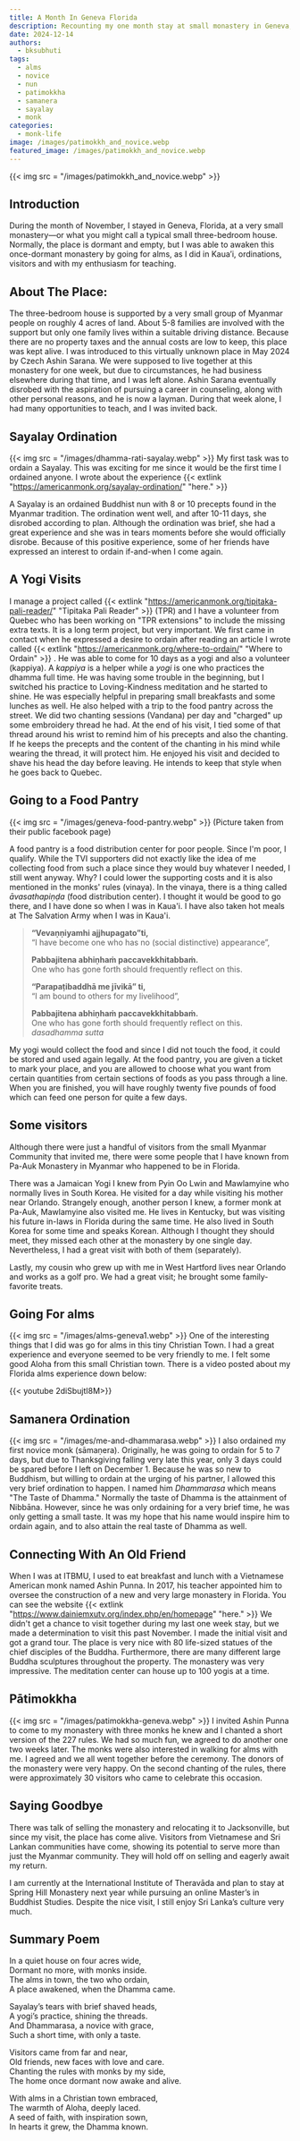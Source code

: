 ```yaml
---
title: A Month In Geneva Florida
description: Recounting my one month stay at small monastery in Geneva, Florida.
date: 2024-12-14
authors:
  - bksubhuti
tags:
  - alms
  - novice
  - nun
  - patimokkha
  - samanera
  - sayalay
  - monk
categories:
  - monk-life
image: /images/patimokkh_and_novice.webp
featured_image: /images/patimokkh_and_novice.webp
---
```


{{< img src = "/images/patimokkh_and_novice.webp" >}}

## Introduction
During the month of November, I stayed in Geneva, Florida, at a very small monastery—or what you might call a typical small three-bedroom house. Normally, the place is dormant and empty, but I was able to awaken this once-dormant monastery by going for alms, as I did in Kaua’i, ordinations, visitors and with my enthusiasm for teaching.

## About The Place:
The three-bedroom house is supported by a very small group of Myanmar people on roughly 4 acres of land.  About 5-8 families are involved with the support but only one family lives within a suitable driving distance.  Because there are no property taxes and the annual costs are low to keep, this place was kept alive. I was introduced to this virtually unknown place in May 2024 by Czech Ashin Sarana. We were supposed to live together at this monastery for one week, but due to circumstances, he had business elsewhere during that time, and I was left alone. Ashin Sarana eventually disrobed with the aspiration of pursuing a career in counseling, along with other personal reasons, and he is now a layman. During that week alone, I had many opportunities to teach, and I was invited back.

## Sayalay Ordination
{{< img src = "/images/dhamma-rati-sayalay.webp" >}}
My first task was to ordain a Sayalay.  This was exciting for me since it would be the first time I ordained anyone.  I wrote about the experience {{< extlink "https://americanmonk.org/sayalay-ordination/" "here." >}}    

A Sayalay is an ordained Buddhist nun with 8 or 10 precepts found in the Myanmar tradition.  The ordination went well, and after 10-11 days, she disrobed according to plan.  Although the ordination was brief, she had a great experience and she was in tears moments before she would officially disrobe.  Because of this positive experience, some of her friends have expressed an interest to ordain if-and-when I come again.

## A Yogi Visits
I manage a project called {{< extlink "https://americanmonk.org/tipitaka-pali-reader/" "Tipitaka Pali Reader" >}} (TPR) and I have a volunteer from Quebec who has been working on "TPR extensions" to include the missing extra texts.  It is a long term project, but very important.  We first came in contact when he expressed a desire to ordain after reading an article I wrote called {{< extlink "https://americanmonk.org/where-to-ordain/" "Where to Ordain" >}} .  He was able to come for 10 days as a yogi and also a volunteer (kappiya).  A *kappiya* is a helper while a *yogi* is one who practices the dhamma full time.  He was having some trouble in the beginning, but I switched his practice to Loving-Kindness meditation and he started to shine.  He was especially helpful in preparing small breakfasts and some lunches as well.  He also helped with a trip to the food pantry across the street.  We did two chanting sessions (Vandana) per day and "charged" up some embroidery thread he had. At the end of his visit, I tied some of that thread around his wrist to remind him of his precepts and also the chanting.  If he keeps the precepts and the content of the chanting in his mind while wearing the thread, it will protect him. He enjoyed his visit and decided to shave his head the day before leaving.  He intends to keep that style when he goes back to Quebec. 

## Going to a Food Pantry
{{< img src = "/images/geneva-food-pantry.webp" >}}
(Picture taken from their public facebook page)

A food pantry is a food distribution center for poor people.  Since I'm poor, I qualify.  While the TVI supporters did not exactly like the idea of me collecting food from such a place since they would buy whatever I needed, I still went anyway.  Why? I could lower the supporting costs and it is also mentioned in the monks' rules (vinaya). In the vinaya, there is a thing called *āvasathapiṇḍa* (food distribution center).  I thought it would be good to go there, and I have done so when I was in Kaua'i.  I have also taken hot meals at The Salvation Army when I was in Kaua'i.  

> **“Vevaṇṇiyamhi ajjhupagato”ti,**  
> “I have become one who has no (social distinctive) appearance”, 
> 
> **Pabbajitena abhiṇhaṁ paccavekkhitabbaṁ.**   
> One who has gone forth should frequently reflect on this. 
> 
> **“Parapaṭibaddhā me jīvikā” ti,**  
> “I am bound to others for my livelihood”, 
> 
> **Pabbajitena abhiṇhaṁ paccavekkhitabbaṁ.**  
> One who has gone forth should frequently reflect on this.  
> *dasadhamma sutta*

My yogi would collect the food and since I did not touch the food, it could be stored and used again legally.  At the food pantry, you are given a ticket to mark your place, and you are allowed to choose what you want from certain quantities from certain sections of foods as you pass through a line.  When you are finished, you will have roughly twenty five pounds of food which can feed one person for quite a few days.

## Some visitors
Although there were just a handful of visitors from the small Myanmar Community that invited me, there were some people that I have known from Pa-Auk Monastery in Myanmar who happened to be in Florida.

There was a Jamaican Yogi I knew from Pyin Oo Lwin and Mawlamyine who normally lives in South Korea.  He visited for a day while visiting his mother near Orlando.  Strangely enough, another person I knew, a former monk at Pa-Auk, Mawlamyine also visited me.  He lives in Kentucky, but was visiting his future in-laws in Florida during the same time.  He also lived in South Korea for some time and speaks Korean.  Although I thought they should meet, they missed each other at the monastery by one single day.  Nevertheless, I had a great visit with both of them (separately).  

Lastly, my cousin who grew up with me in West Hartford lives near Orlando and works as a golf pro. We had a great visit; he brought some family-favorite treats.

## Going For alms
{{< img src = "/images/alms-geneva1.webp" >}}
One of the interesting things that I did was go for alms in this tiny Christian Town.  I had a great experience and everyone seemed to be very friendly to me.  I felt some good Aloha from this small Christian town.  There is a video posted about my Florida alms experience down below:

{{< youtube 2diSbujtI8M>}}


## Samanera Ordination
{{< img src = "/images/me-and-dhammarasa.webp" >}}
I also ordained my first novice monk (sāmaṇera).  Originally, he was going to ordain for 5 to 7 days, but due to Thanksgiving falling very late this year, only 3 days could be spared before I left on December 1.  Because he was so new to Buddhism, but willing to ordain at the urging of his partner, I allowed this very brief ordination to happen.  I named him *Dhammarasa* which means "The Taste of Dhamma."  Normally the taste of Dhamma is the attainment of Nibbāna.  However, since he was only ordaining for a very brief time, he was only getting a small taste.  It was my hope that his name would inspire him to ordain again, and to also attain the real taste of Dhamma as well.  

## Connecting With An Old Friend
When I was at ITBMU, I used to eat breakfast and lunch with a Vietnamese American monk named Ashin Punna.  In 2017, his teacher appointed him to oversee the construction of a new and very large monastery in Florida.  You can see the website {{< extlink "https://www.dainiemxutv.org/index.php/en/homepage" "here." >}}  We didn't get a chance to visit together during my last one week stay, but we made a determination to visit this past November.  I made the initial visit and got a grand tour.  The place is very nice with 80 life-sized statues of the chief disciples of the Buddha.  Furthermore, there are many different large Buddha sculptures throughout the property.  The monastery was very impressive.  The meditation center can house up to 100 yogis at a time.   

## Pātimokkha
{{< img src = "/images/patimokkha-geneva.webp" >}}
I invited Ashin Punna to come to my monastery with three monks he knew and I chanted a short version of the 227 rules.  We had so much fun, we agreed to do another one two weeks later.  The monks were also interested in walking for alms with me.  I agreed and we all went together before the ceremony.  The donors of the monastery were very happy.  On the second chanting of the rules, there were approximately 30 visitors who came to celebrate this occasion. 

## Saying Goodbye
There was talk of selling the monastery and relocating it to Jacksonville, but since my visit, the place has come alive. Visitors from Vietnamese and Sri Lankan communities have come, showing its potential to serve more than just the Myanmar community. They will hold off on selling and eagerly await my return.

I am currently at the International Institute of Theravāda and plan to stay at Spring Hill Monastery next year while pursuing an online Master’s in Buddhist Studies. Despite the nice visit, I still enjoy Sri Lanka’s culture very much.

## Summary Poem
In a quiet house on four acres wide,  
Dormant no more, with monks inside.  
The alms in town, the two who ordain,  
A place awakened, when the Dhamma came.  

Sayalay’s tears with brief shaved heads,  
A yogi’s practice, shining the threads.  
And Dhammarasa, a novice with grace,  
Such a short time, with only a taste.  

Visitors came from far and near,  
Old friends, new faces with love and care.  
Chanting the rules with monks by my side,  
The home once dormant now awake and alive.  

With alms in a Christian town embraced,  
The warmth of Aloha, deeply laced.  
A seed of faith, with inspiration sown,  
In hearts it grew, the Dhamma known.  
